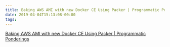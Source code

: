```yaml
---
title: Baking AWS AMI with new Docker CE Using Packer | Programmatic Ponderings
date: 2019-04-04T15:13:08-00:00
tags:
---
```


[Baking AWS AMI with new Docker CE Using Packer | Programmatic Ponderings](https://programmaticponderings.com/2017/03/06/baking-aws-ami-with-new-docker-ce-using-packer/)
